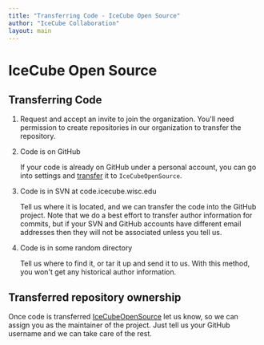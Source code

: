 ```yaml
---
title: "Transferring Code - IceCube Open Source"
author: "IceCube Collaboration"
layout: main
---
```


# IceCube Open Source

## Transferring Code

1. Request and accept an invite to join the organization.  You'll need permission to
   create repositories in our organization to transfer the repository.

1. Code is on GitHub

   If your code is already on GitHub under a personal account, you can go
   into settings and [transfer] it to `IceCubeOpenSource`.

1. Code is in SVN at code.icecube.wisc.edu

   Tell us where it is located, and we can transfer the code into the
   GitHub project.  Note that we do a best effort to transfer author
   information for commits, but if your SVN and GitHub accounts have
   different email addresses then they will not be associated unless
   you tell us.

1. Code is in some random directory

   Tell us where to find it, or tar it up and send it to us.
   With this method, you won't get any historical author information.

## Transferred repository ownership

Once code is transferred [IceCubeOpenSource] let us know, so we can assign
you as the maintainer of the project.  Just tell us your GitHub username and
we can take care of the rest.


[transfer]: https://help.github.com/articles/transferring-a-repository-owned-by-your-personal-account/#transferring-a-repository-to-another-user-account-or-to-an-organization

[IceCubeOpenSource]: https://github.com/IceCubeOpenSource